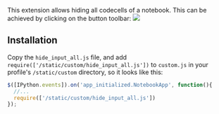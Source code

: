 This extension allows hiding all codecells of a notebook. This can be achieved by clicking on the button toolbar:
![](https://github.com/ipython-contrib/IPython-notebook-extensions/raw/master/wiki-images/toggle_codecells.png)

## Installation
Copy the `hide_input_all.js` file, and add `require(['/static/custom/hide_input_all.js'])` to `custom.js` in your profile's `/static/custom` directory, so it looks like this:
```javascript
$([IPython.events]).on('app_initialized.NotebookApp', function(){
  //... 
  require(['/static/custom/hide_input_all.js'])
});
```
